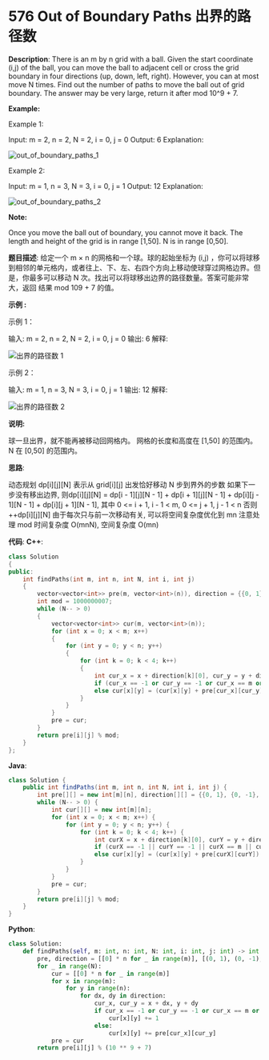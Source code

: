 # 576 Out of Boundary Paths 出界的路径数

__Description__:
There is an m by n grid with a ball. Given the start coordinate (i,j) of the ball, you can move the ball to adjacent cell or cross the grid boundary in four directions (up, down, left, right). However, you can at most move N times. Find out the number of paths to move the ball out of grid boundary. The answer may be very large, return it after mod 10^9 + 7.

__Example:__

Example 1:

Input: m = 2, n = 2, N = 2, i = 0, j = 0
Output: 6
Explanation:

![out_of_boundary_paths_1](https://assets.leetcode-cn.com/aliyun-lc-upload/uploads/2018/10/12/out_of_boundary_paths_1.png)

Example 2:

Input: m = 1, n = 3, N = 3, i = 0, j = 1
Output: 12
Explanation:

![out_of_boundary_paths_2](https://assets.leetcode-cn.com/aliyun-lc-upload/uploads/2018/10/12/out_of_boundary_paths_2.png)

__Note:__

Once you move the ball out of boundary, you cannot move it back.
The length and height of the grid is in range [1,50].
N is in range [0,50].

__题目描述__:
给定一个 m × n 的网格和一个球。球的起始坐标为 (i,j) ，你可以将球移到相邻的单元格内，或者往上、下、左、右四个方向上移动使球穿过网格边界。但是，你最多可以移动 N 次。找出可以将球移出边界的路径数量。答案可能非常大，返回 结果 mod 109 + 7 的值。

__示例 :__

示例 1：

输入: m = 2, n = 2, N = 2, i = 0, j = 0
输出: 6
解释:

![出界的路径数 1](https://assets.leetcode-cn.com/aliyun-lc-upload/uploads/2018/10/12/out_of_boundary_paths_1.png)

示例 2：

输入: m = 1, n = 3, N = 3, i = 0, j = 1
输出: 12
解释:

![出界的路径数 2](https://assets.leetcode-cn.com/aliyun-lc-upload/uploads/2018/10/12/out_of_boundary_paths_2.png)

__说明:__

球一旦出界，就不能再被移动回网格内。
网格的长度和高度在 [1,50] 的范围内。
N 在 [0,50] 的范围内。

__思路__:

动态规划
dp[i][j][N] 表示从 grid[i][j] 出发恰好移动 N 步到界外的步数
如果下一步没有移出边界, 则dp[i][j][N] = dp[i - 1][j][N - 1] + dp[i + 1][j][N - 1] + dp[i][j - 1][N - 1] + dp[i][j + 1][N - 1], 其中 0 <= i + 1, i - 1 < m, 0 <= j + 1, j - 1 < n
否则 ++dp[i][j][N]
由于每次只与前一次移动有关, 可以将空间复杂度优化到 mn
注意处理 mod
时间复杂度 O(mnN), 空间复杂度 O(mn)

__代码__:
__C++__:

```C++
class Solution 
{
public:
    int findPaths(int m, int n, int N, int i, int j) 
    {
        vector<vector<int>> pre(m, vector<int>(n)), direction = {{0, 1}, {0, -1}, {1, 0}, {-1, 0}};
        int mod = 1000000007;
        while (N-- > 0) 
        {
            vector<vector<int>> cur(m, vector<int>(n));
            for (int x = 0; x < m; x++) 
            {
                for (int y = 0; y < n; y++) 
                {
                    for (int k = 0; k < 4; k++) 
                    {
                        int cur_x = x + direction[k][0], cur_y = y + direction[k][1];
                        if (cur_x == -1 or cur_y == -1 or cur_x == m or cur_y == n) ++cur[x][y];
                        else cur[x][y] = (cur[x][y] + pre[cur_x][cur_y]) % mod;
                    }
                }
            }
            pre = cur;
        }
        return pre[i][j] % mod;
    }
};
```

__Java__:

```Java
class Solution {
    public int findPaths(int m, int n, int N, int i, int j) {
        int pre[][] = new int[m][n], direction[][] = {{0, 1}, {0, -1}, {1, 0}, {-1, 0}}, mod = 1000000007;
        while (N-- > 0) {
            int cur[][] = new int[m][n];
            for (int x = 0; x < m; x++) {
                for (int y = 0; y < n; y++) {
                    for (int k = 0; k < 4; k++) {
                        int curX = x + direction[k][0], curY = y + direction[k][1];
                        if (curX == -1 || curY == -1 || curX == m || curY == n) ++cur[x][y];
                        else cur[x][y] = (cur[x][y] + pre[curX][curY]) % mod;
                    }
                }
            }
            pre = cur;
        }
        return pre[i][j] % mod;
    }
}
```

__Python__:

```Python
class Solution:
    def findPaths(self, m: int, n: int, N: int, i: int, j: int) -> int:
        pre, direction = [[0] * n for _ in range(m)], [(0, 1), (0, -1), (1, 0), (-1, 0)]
        for _ in range(N):
            cur = [[0] * n for _ in range(m)]
            for x in range(m):
                for y in range(n):
                    for dx, dy in direction:
                        cur_x, cur_y = x + dx, y + dy
                        if cur_x == -1 or cur_y == -1 or cur_x == m or cur_y == n:
                            cur[x][y] += 1
                        else:
                            cur[x][y] += pre[cur_x][cur_y]
            pre = cur
        return pre[i][j] % (10 ** 9 + 7)
```
